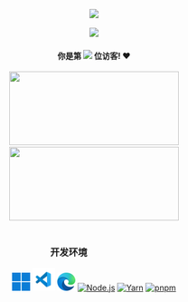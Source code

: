 <div align="center">

![](https://quotes-github-readme.vercel.app/api?type=horizontal&theme=dark&border=true&quote=%E6%97%B6%E5%85%89%E6%B5%81%E8%BD%AC%EF%BC%8C%E6%84%BF%E4%BD%A0%E7%BB%88%E6%9C%89%E4%B8%80%E5%A4%A9%E8%83%BD%E5%92%8C%E4%BD%A0%E9%87%8D%E8%A6%81%E7%9A%84%E4%BA%BA%E9%87%8D%E9%80%A2%E3%80%82&author=%E8%89%BE%E6%8B%89%EF%BC%88%E3%80%8A%E5%8F%AF%E5%A1%91%E6%80%A7%E8%AE%B0%E5%BF%86%E3%80%8B%EF%BC%89)

<img src="https://cards-api-latedreamawa.vercel.app/api?pic=4&date=2025-04-30&bilibili=@LateDream_&email=latedreamawa@outlook.com&qq=3276839942&site=https://about.latedream.cn&steam=24%E5%B2%81%E6%B8%85%E7%BA%AF%E7%94%B7%E9%AB%98&bg_color=%231a1b27" width="600" />

#### 你是第 <img src="https://count.getloli.com/@latedream?name=latedream&theme=minecraft&padding=7&offset=0&align=top&scale=1&pixelated=1&darkmode=auto" height="48" /> 位访客! ❤️

<img src="https://github-readme-stats.vercel.app/api?username=LostDreamQwQ&theme=tokyonight&count_private=true&locale=cn" width="300" height="130" />
<img src="https://github-readme-stats.vercel.app/api/top-langs/?username=LostDreamQwQ&theme=tokyonight&count_private=true&locale=cn&layout=compact" width="300" height="130" /><br /><br />


<div width="600">

  ### 开发环境 &emsp;&emsp;&emsp;&emsp;&emsp;&nbsp;

  [<img title="Windows 11" alt="Windows 11" title="Windows 11" src="res/win11.png" height="32" />](https://www.microsoft.com/en-us/software-download/windows11)
  [<img title="Visual Studio Code" alt="Visual Studio Code" src="res/vscode.png" height="40" />](https://code.visualstudio.com/download)
  [<img title="Microsoft Edge" alt="Microsoft Edge" src="res/msedge.png" height="32" />](https://www.microsoft.com/en-us/edge/download)
  [<img title="Node.js" alt="Node.js" title="Node.js" src="https://nodejs.org/static/images/favicons/favicon.png" height="32" />](https://nodejs.org/en/download)
  [<img title="Yarn" alt="Yarn" src="https://yarnpkg.com/img/yarn-favicon.svg" height="32" />](https://yarnpkg.com/)
  [<img title="pnpm" alt="pnpm" src="https://pnpm.io/img/pnpm-no-name-with-frame.svg" height="32" />](https://pnpm.io/)
</div>

</div>
